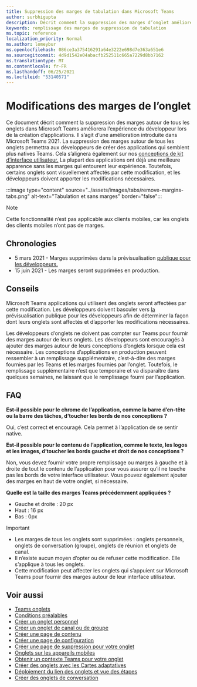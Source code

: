 ```yaml
---
title: Suppression des marges de tabulation dans Microsoft Teams
author: surbhigupta
description: Décrit comment la suppression des marges d’onglet améliorera l’expérience du développeur.
keywords: remplissage des marges de suppression de tabulation
ms.topic: reference
localization_priority: Normal
ms.author: lomeybur
ms.openlocfilehash: 086ce3a375416291a64e3222e698d7e363a651e6
ms.sourcegitcommit: 4d9d1542e04abacfb252511c665a7229d8bb7162
ms.translationtype: MT
ms.contentlocale: fr-FR
ms.lasthandoff: 06/25/2021
ms.locfileid: "53140571"
---
```

# <a name="tab-margin-changes"></a>Modifications des marges de l’onglet

Ce document décrit comment la suppression des marges autour de tous les onglets dans Microsoft Teams améliorera l’expérience du développeur lors de la création d’applications. Il s’agit d’une amélioration introduite dans Microsoft Teams 2021.
La suppression des marges autour de tous les onglets permettra aux développeurs de créer des applications qui semblent plus natives Teams. Cela s’alignera également sur nos [conceptions de kit d’interface utilisateur.](~/tabs/design/tabs.md) La plupart des applications ont déjà une meilleure apparence sans les marges qui entourent leur expérience. Toutefois, certains onglets sont visuellement affectés par cette modification, et les développeurs doivent apporter les modifications nécessaires.

:::image type="content" source="../assets/images/tabs/remove-margins-tabs.png" alt-text="Tabulation et sans marges" border="false":::

> [!NOTE]
> Cette fonctionnalité n’est pas applicable aux clients mobiles, car les onglets des clients mobiles n’ont pas de marges. 

## <a name="timelines"></a>Chronologies

* 5 mars 2021 - Marges supprimées dans la prévisualisation [publique pour les développeurs.](~/resources/dev-preview/developer-preview-intro.md)
* 15 juin 2021 - Les marges seront supprimées en production.

## <a name="guidelines"></a>Conseils

Microsoft Teams applications qui utilisent des onglets seront affectées par cette modification. Les développeurs doivent basculer vers [la](~/resources/dev-preview/developer-preview-intro.md) prévisualisation publique pour les développeurs afin de déterminer la façon dont leurs onglets sont affectés et d’apporter les modifications nécessaires.

Les développeurs d’onglets ne doivent pas compter sur Teams pour fournir des marges autour de leurs onglets. Les développeurs sont encouragés à ajouter des marges autour de leurs conceptions d’onglets lorsque cela est nécessaire. Les conceptions d’applications en production peuvent ressembler à un remplissage supplémentaire, c’est-à-dire des marges fournies par les Teams et les marges fournies par l’onglet. Toutefois, le remplissage supplémentaire n’est que temporaire et va disparaître dans quelques semaines, ne laissant que le remplissage fourni par l’application.

## <a name="faq"></a>FAQ

**Est-il possible pour le chrome de l’application, comme la barre d’en-tête ou la barre des tâches, d’toucher les bords de nos conceptions ?**

Oui, c’est correct et encouragé. Cela permet à l’application de se sentir native.

**Est-il possible pour le contenu de l’application, comme le texte, les logos et les images, d’toucher les bords gauche et droit de nos conceptions ?**

Non, vous devez fournir votre propre remplissage ou marges à gauche et à droite de tout le contenu de l’application pour vous assurer qu’il ne touche pas les bords de votre interface utilisateur. Vous pouvez également ajouter des marges en haut de votre onglet, si nécessaire.

**Quelle est la taille des marges Teams précédemment appliquées ?**

* Gauche et droite : 20 px
* Haut : 16 px
* Bas : 0px

> [!IMPORTANT]
> * Les marges de tous les onglets sont supprimées : onglets personnels, onglets de conversation (groupe), onglets de réunion et onglets de canal.
> * Il n’existe aucun moyen d’opter ou de refuser cette modification. Elle s’applique à tous les onglets.
> * Cette modification peut affecter les onglets qui s’appuient sur Microsoft Teams pour fournir des marges autour de leur interface utilisateur.

## <a name="see-also"></a>Voir aussi

* [Teams onglets](~/tabs/what-are-tabs.md)
* [Conditions préalables](~/tabs/how-to/tab-requirements.md)
* [Créer un onglet personnel](~/tabs/how-to/create-personal-tab.md)
* [Créer un onglet de canal ou de groupe](~/tabs/how-to/create-channel-group-tab.md)
* [Créer une page de contenu](~/tabs/how-to/create-tab-pages/content-page.md)
* [Créer une page de configuration](~/tabs/how-to/create-tab-pages/configuration-page.md)
* [Créer une page de suppression pour votre onglet](~/tabs/how-to/create-tab-pages/removal-page.md)
* [Onglets sur les appareils mobiles](~/tabs/design/tabs-mobile.md)
* [Obtenir un contexte Teams pour votre onglet](~/tabs/how-to/access-teams-context.md)
* [Créer des onglets avec les Cartes adaptatives](~/tabs/how-to/build-adaptive-card-tabs.md)
* [Déploiement du lien des onglets et vue des étapes](~/tabs/tabs-link-unfurling.md)
* [Créer des onglets de conversation](~/tabs/how-to/conversational-tabs.md)
